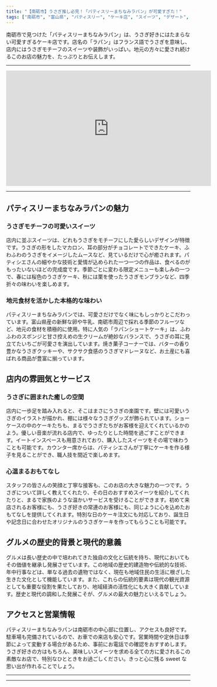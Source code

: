```yaml
---
title: "【南砺市】うさぎ推し必見！「パティスリーまちなみラパン」が可愛すぎた！"
tags: ["南砺市", "富山県", "パティスリー", "ケーキ店", "スイーツ", "デザート", "うさぎ", "ラパン", "可愛い", "うさぎモチーフ", "マカロン", "ケーキ", "地元食材", "おもてなし", "癒し", "フォトジェニック"]
---
```


南砺市で見つけた「パティスリーまちなみラパン」は、うさぎ好きにはたまらない可愛すぎるケーキ店です。店名の「ラパン」はフランス語でうさぎを意味し、店内にはうさぎモチーフのスイーツや装飾がいっぱい。地元の方々に愛され続けるこのお店の魅力を、たっぷりとお伝えします。

---

<!-- 🎥 YouTube動画埋め込み -->
<iframe width="560" height="315" src="https://www.youtube.com/embed/OIBhbYvAq5E" title="YouTube video player" frameborder="0" allowfullscreen></iframe>

---

## パティスリーまちなみラパンの魅力

### うさぎモチーフの可愛いスイーツ

店内に並ぶスイーツは、どれもうさぎをモチーフにした愛らしいデザインが特徴です。うさぎの形をしたマカロン、耳の部分がチョコレートでできたケーキ、ふわふわのうさぎをイメージしたムースなど、見ているだけで心が癒されます。パティシエさんの細やかな技術と愛情が込められた一つ一つの作品は、食べるのがもったいないほどの完成度です。季節ごとに変わる限定メニューも楽しみの一つで、春には桜色のうさぎケーキ、秋には栗を使ったうさぎモンブランなど、四季折々の味わいを楽しめます。

### 地元食材を活かした本格的な味わい

パティスリーまちなみラパンでは、可愛さだけでなく味にもしっかりとこだわっています。富山県産の新鮮な卵や牛乳、南砺市周辺で採れる季節のフルーツなど、地元の食材を積極的に使用。特に人気の「ラパンショートケーキ」は、ふわふわのスポンジと甘さ控えめの生クリームが絶妙なバランスで、うさぎの耳に見立てたいちごが可愛さを演出しています。焼き菓子コーナーでは、バターの香り豊かなうさぎクッキーや、サクサク食感のうさぎマドレーヌなど、お土産にも喜ばれる商品が豊富に揃っています。

## 店内の雰囲気とサービス

### うさぎに囲まれた癒しの空間

店内に一歩足を踏み入れると、そこはまさにうさぎの楽園です。壁には可愛いうさぎのイラストが描かれ、棚には様々なうさぎグッズが飾られています。ショーケースの中のケーキたちも、まるでうさぎたちがお客様を迎えてくれているかのよう。優しい音楽が流れる店内で、ゆったりとした時間を過ごすことができます。イートインスペースも用意されており、購入したスイーツをその場で味わうことも可能です。カウンター席からは、パティシエさんが丁寧にケーキを作る様子を見ることができ、職人技を間近で楽しめます。

### 心温まるおもてなし

スタッフの皆さんの笑顔と丁寧な接客も、このお店の大きな魅力の一つです。うさぎについて詳しく教えてくれたり、その日のおすすめスイーツを紹介してくれたりと、まるで家族のような温かいサービスを受けることができます。初めて来店されるお客様にも、うさぎ好きの常連のお客様にも、同じように心を込めたおもてなしを提供してくれます。特別な日のケーキ注文にも対応しており、誕生日や記念日に合わせたオリジナルのうさぎケーキを作ってもらうことも可能です。

## グルメの歴史的背景と現代的意義

グルメは長い歴史の中で培われてきた独自の文化と伝統を持ち、現代においてもその価値を継承し発展させています。この地域の歴史的建造物や伝統的な技術、年中行事などは、単なる過去の遺物ではなく、現在も地域住民の生活に根ざした生きた文化として機能しています。また、これらの伝統的要素は現代の観光資源としても重要な役割を果たしており、地域経済の活性化にも大きく貢献しています。歴史と現代の調和した発展こそが、グルメの最大の魅力といえるでしょう。

## アクセスと営業情報

パティスリーまちなみラパンは南砺市の中心部に位置し、アクセスも良好です。駐車場も完備されているので、お車での来店も安心です。営業時間や定休日は季節によって変動する場合があるため、事前にお電話での確認をおすすめします。うさぎ好きの方はもちろん、美味しいスイーツを求める全ての方に愛されるこの素敵なお店で、特別なひとときをお過ごしください。きっと心に残る sweet な思い出が作れることでしょう。

---

<!-- 🗺 Googleマップ（自動表示: page.tsxで地域名から自動生成） -->

<!-- 📍 宿泊リンク（自動表示: page.tsxで地域別リンクを自動生成）
     - タイトルから地域名を抽出
     - JTB / 楽天トラベル / じゃらん / 一休.com 対応
     - 環境変数でプロバイダー切替可能
-->

<!-- 📚 関連記事（自動表示: page.tsxで同カテゴリから2件自動選択） -->

<!-- 🏷️ タグ（自動表示: page.tsxで記事最下部に自動配置） -->

---

<!--
【記事文字数ルール】
- 基本文字数: 最低1000文字以上
- 推奨文字数: 1000〜1500文字（スマホ読みやすさ最優先）
- 上限なし: 情報量的に必要な場合は1500文字や2000文字を超えても良い
- 判断基準: 読者にとって価値ある情報を過不足なく提供できる文字数

【記事構成の最終形】
1. タイトル・動画・本文
2. まとめ
3. Googleマップ（見出しなし、マップのみ自動表示）
4. **宿泊リンク（地域別自動生成）** ← 2025年10月7日追加
5. 関連記事（H3、同カテゴリから2件自動選択）
6. タグ（記事最下部に自動表示）
7. ナビゲーションボタン

【宿泊リンクシステム仕様】
- タイトルから地域名を自動抽出（【〇〇市】形式優先）
- 北陸地方地域辞書: 富山/石川/福井の主要都市対応
- 対応プロバイダー: JTB（既定）/ 楽天トラベル / じゃらん / 一休.com
- 環境変数で切替: NEXT_PUBLIC_DEFAULT_TRAVEL_PROVIDER
- URLテンプレート: 地域名自動エンコード + アフィリエイトID挿入
- 配置位置: Googleマップ直後、関連記事より前

【自動生成セクション】
※以下はpage.tsxで自動生成されるため、記事本文には含めない
- Googleマップ: タイトル【】内の地域名から生成
- 宿泊リンク: 地域名抽出 → Deeplink生成 → スタイル適用
- 関連記事: 同カテゴリから2件を自動選択・リンク化
- タグ: 記事データから最下部に自動配置

【削除済みセクション】
※アクセス方法・周辺情報・公式リンクセクションは不要（2025年10月5日削除）

【AdSense・アフィリエイト】
- Google AdSense: 全ページ自動読み込み（layout.tsx）
- アフィリエイトスクリプト: AffilScript（layout.tsx）
- data-affil属性での動的リンク変換機能あり（現在は宿泊リンクで代替）

【最終更新】2025年10月7日 - 地域別宿泊リンク自動生成システム実装
-->
